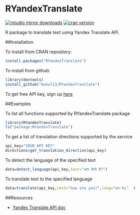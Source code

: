 # RYandexTranslate

[![rstudio mirror downloads](http://cranlogs.r-pkg.org/badges/RYandexTranslate)](https://github.com/metacran/grand-total/cranlogs.app)
[![cran version](http://www.r-pkg.org/badges/version/RYandexTranslate)](http://cran.rstudio.com/web/packages/RYandexTranslate)

R package to translate text using Yandex Translate API.

##Installation

To install from CRAN repository:

```R
install.packages("RYandexTranslate")
```

To install from github:

```R
library(devtools)
install_github("mukul13/RYandexTranslate")
```

To get free API key, sign up [here](https://tech.yandex.com/translate/doc/dg/concepts/api-overview-docpage/)

##Examples

To list all functions supported by RYandexTranslate package

```R
library(RYandexTranslate)
ls("package:RYandexTranslate")
```

To get a list of translation directions supported by the service

```R
api_key="YOUR API KEY"
directions=get_translation_direction(api_key)
```
To detect the language of the specified text

```R
data=detect_language(api_key,text="आप कैसे है?")
```

To translate text to the specified language

```R
data=translate(api_key,text="how are you?",lang="en-hi"  )
```

##Resources

* [Yandex Translate API doc](https://tech.yandex.com/translate/doc/dg/concepts/api-overview-docpage/)
